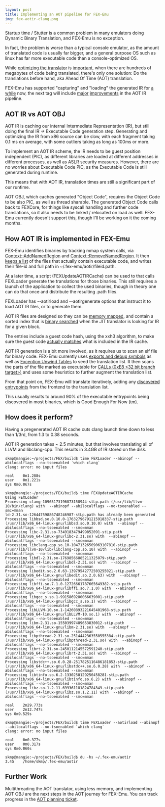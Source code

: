 ```yaml
---
layout: post
title: Implementing an AOT pipeline for FEX-Emu
img: fex-aotir-clang.png
---
```


Startup time / Stutter is a common problem in many emulators doing Dynamic Binary Translation, and FEX-Emu is no exception.

In fact, the problem is worse than a typical console emulator, as the amount of translated code is usually far bigger, and a general purpose OS such as linux has far more executable code than a console-optimized OS.

While [optimizing the translator](https://github.com/FEX-Emu/FEX/pull/670) is [important](https://github.com/FEX-Emu/FEX/pull/988), when there are hundreds of megabytes of code being translated, there's only one solution: Do the translations before hand, aka Ahead Of Time (AOT) translation.

FEX-Emu has supported "capturing" and "loading" the generated IR for [a while](https://github.com/FEX-Emu/FEX/pull/730) now, the next tag will include [major](https://github.com/FEX-Emu/FEX/pull/976) [improvements](https://github.com/FEX-Emu/FEX/pull/996) in the AOT IR pipeline.

AOT IR vs AOT OBJ
---
AOT IR is caching our internal Intermediate Representation (IR), but still doing the final IR -> Executable Code generation step. Generating and optimizing the IR from x86 source can be slow, with each fragment taking 0.1 ms on average, with some outliers taking as long as 100ms or more.

To implement an AOT IR scheme, the IR needs to be guest position independent (PIC), as different libraries are loaded at different addresses in different processes, as well as ASLR security measures. However, there are no worries about Executable Code PIC, as the Executable Code is still generated during runtime.

This means that with AOT IR, translation times are still a significant part of our runtime. 

AOT OBJ, which caches generated "Object Code", requires the Object Code to be also PIC, as well as thread sharable. The generated Object Code calls back to FEXCore, for things like syscall handling and further code translations, so it also needs to be linked / relocated on load as well. FEX-Emu currently doesn't support this, though I'll be working on it the coming months.

How AOT IR is implemented in FEX-Emu
---

FEX-Emu identifies binaries by tracking mmap system calls, via [Context::AddNamedRegion](https://github.com/FEX-Emu/FEX/blob/main/External/FEXCore/Source/Interface/Core/Core.cpp#L1291) and [Context::RemoveNamedRegion](https://github.com/FEX-Emu/FEX/blob/main/External/FEXCore/Source/Interface/Core/Core.cpp#L1320). It then [keeps a list](https://github.com/FEX-Emu/FEX/blob/main/External/FEXCore/Source/Interface/Core/Core.cpp#L850) of the files that actually contain executable code, and writes their file-id and full path in ~/.fex-emu/aotir/fileid.path.

At a later time, a script (FEXUpdateAOTIRCache) can be used to that calls FEXLoader generate the translations for those binaries. This still requires a launch of the application to collect the used binaries, though in theory one can do that once and distribute the resulting .path files.

FEXLoader has --aotirload and --aotirgenerate options that instruct it to load AOT IR files, or to generate them.

AOT IR files are designed so they can be [memory mapped](https://github.com/FEX-Emu/FEX/blob/main/External/FEXCore/Source/Interface/Core/Core.cpp#L940), and contain a sorted index that is [binary searched](https://github.com/FEX-Emu/FEX/blob/main/External/FEXCore/Source/Interface/Core/Core.cpp#L798) when the JIT translator is looking for IR for a given block.

The entries include a guest code hash, using the xxh3 algorithm, to make sure the guest code [actually matches](https://github.com/FEX-Emu/FEX/blob/main/External/FEXCore/Source/Interface/Core/Core.cpp#L880) what is included in the IR cache.

AOT IR generation is a bit more involved, as it requires us to scan an elf file for binary code. FEX-Emu currently uses [exports and debug symbols](https://github.com/FEX-Emu/FEX/blob/main/Source/Tests/FEXLoader.cpp#L352) as well as [Exception Unwind Tables](https://github.com/FEX-Emu/FEX/blob/main/Source/Tests/FEXLoader.cpp#L365) to seed the translation list. It then scans the parts of the file marked as executable for [CALLs (0xE8 <32 bit branch target>)](https://github.com/FEX-Emu/FEX/blob/main/Source/Tests/FEXLoader.cpp#L382) and uses some heuristics to further augment the translation list.

From that point on, FEX-Emu will translate iteratively, adding any [discovered entrypoints](https://github.com/FEX-Emu/FEX/blob/main/External/FEXCore/Source/Interface/Core/Frontend.cpp#L1000) from the frontend to the translation list.


This usually results to around 90% of the executable entrypoints being discovered in most binaries, which is Good Enough For Now (tm).

How does it perform?
---
Having a pregenerated AOT IR cache cuts clang launch time down to less than 1/3rd, from 1.3 to 0.38 seconds.

AOT IR generation takes ~ 2.5 minutes, but that involves translating all of LLVM and libclang-cpp. This results in 3.4GB of IR stored on the disk.

```
skmp@mangie:~/projects/FEX/build$ time FEXLoader --abinopf --abilocalflags --no-tsoenabled `which clang`
clang: error: no input files

real	0m1.288s
user	0m1.221s
sys	0m0.067s

skmp@mangie:~/projects/FEX/build$ time FEXUpdateAOTIRCache 
Using FEXLoader
Processing clang-10965173196873158944-stLp.path (/usr/lib/llvm-10/bin/clang) with  --abinopf --abilocalflags --no-tsoenabled --smc=mman
ld-2.31.so-12644759886748246987-stLp.path has already been generated
Processing libbsd.so.0.10.0-17632796791215918337-stLp.path (/usr/lib/x86_64-linux-gnu/libbsd.so.0.10.0) with  --abinopf --abilocalflags --no-tsoenabled --smc=mman
Processing libc-2.31.so-7349183479499852091-stLp.path (/usr/lib/x86_64-linux-gnu/libc-2.31.so) with  --abinopf --abilocalflags --no-tsoenabled --smc=mman
Processing libclang-cpp.so.10-10471326509063107810-stLp.path (/usr/lib/llvm-10/lib/libclang-cpp.so.10) with  --abinopf --abilocalflags --no-tsoenabled --smc=mman
Processing libdl-2.31.so-17698566885211325079-stLp.path (/usr/lib/x86_64-linux-gnu/libdl-2.31.so) with  --abinopf --abilocalflags --no-tsoenabled --smc=mman
Processing libedit.so.2.0.63-13979542772503255021-stLp.path (/usr/lib/x86_64-linux-gnu/libedit.so.2.0.63) with  --abinopf --abilocalflags --no-tsoenabled --smc=mman
Processing libffi.so.7.1.0-12726661787665649382-stLp.path (/usr/lib/x86_64-linux-gnu/libffi.so.7.1.0) with  --abinopf --abilocalflags --no-tsoenabled --smc=mman
Processing libgcc_s.so.1-9915869280066639001-stLp.path (/usr/lib/x86_64-linux-gnu/libgcc_s.so.1) with  --abinopf --abilocalflags --no-tsoenabled --smc=mman
Processing libLLVM-10.so.1-14260893221645401968-stLp.path (/usr/lib/x86_64-linux-gnu/libLLVM-10.so.1) with  --abinopf --abilocalflags --no-tsoenabled --smc=mman
Processing libm-2.31.so-15503997489653830012-stLp.path (/usr/lib/x86_64-linux-gnu/libm-2.31.so) with  --abinopf --abilocalflags --no-tsoenabled --smc=mman
Processing libpthread-2.31.so-2514442363550555384-stLp.path (/usr/lib/x86_64-linux-gnu/libpthread-2.31.so) with  --abinopf --abilocalflags --no-tsoenabled --smc=mman
Processing librt-2.31.so-2450112145572591240-stLp.path (/usr/lib/x86_64-linux-gnu/librt-2.31.so) with  --abinopf --abilocalflags --no-tsoenabled --smc=mman
Processing libstdc++.so.6.0.28-2517825116486181853-stLp.path (/usr/lib/x86_64-linux-gnu/libstdc++.so.6.0.28) with  --abinopf --abilocalflags --no-tsoenabled --smc=mman
Processing libtinfo.so.6.2-1330250129250458281-stLp.path (/usr/lib/x86_64-linux-gnu/libtinfo.so.6.2) with  --abinopf --abilocalflags --no-tsoenabled --smc=mman
Processing libz.so.1.2.11-699361181824784349-stLp.path (/usr/lib/x86_64-linux-gnu/libz.so.1.2.11) with  --abinopf --abilocalflags --no-tsoenabled --smc=mman

real	2m29.773s
user	2m12.747s
sys	0m9.529s

skmp@mangie:~/projects/FEX/build$ time FEXLoader --aotirload --abinopf --abilocalflags --no-tsoenabled `which clang`
clang: error: no input files

real	0m0.377s
user	0m0.317s
sys	0m0.060s

skmp@mangie:~/projects/FEX/build$ du -hs ~/.fex-emu/aotir
3.4G	/home/skmp/.fex-emu/aotir
```


Further Work
---
Multithreading the AOT translator, using less memory, and implementing AOT OBJ are the next steps in the AOT journey for FEX-Emu. You can track progress in the [AOT planning ticket](https://github.com/FEX-Emu/FEX/issues/828).
